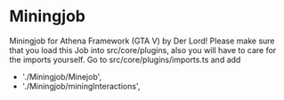 # Miningjob
Miningjob for Athena Framework (GTA V) by Der Lord!
Please make sure that you load this Job into src/core/plugins, also you will have to care for the imports yourself.
Go to src/core/plugins/imports.ts and add

* './Miningjob/Minejob',
* './Miningjob/miningInteractions',
